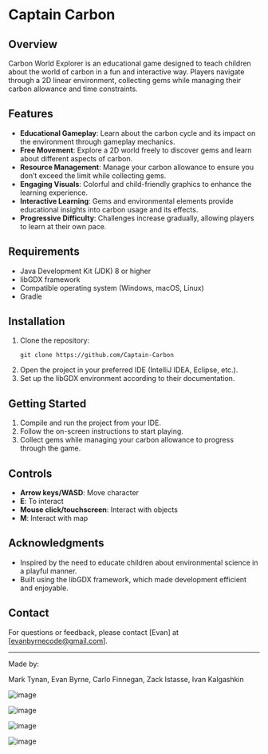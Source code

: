 # Captain Carbon

## Overview
Carbon World Explorer is an educational game designed to teach children about the world of carbon in a fun and interactive way. Players navigate through a 2D linear environment, collecting gems while managing their carbon allowance and time constraints.

## Features
- **Educational Gameplay**: Learn about the carbon cycle and its impact on the environment through gameplay mechanics.
- **Free Movement**: Explore a 2D world freely to discover gems and learn about different aspects of carbon.
- **Resource Management**: Manage your carbon allowance to ensure you don’t exceed the limit while collecting gems.
- **Engaging Visuals**: Colorful and child-friendly graphics to enhance the learning experience.
- **Interactive Learning**: Gems and environmental elements provide educational insights into carbon usage and its effects.
- **Progressive Difficulty**: Challenges increase gradually, allowing players to learn at their own pace.

## Requirements
- Java Development Kit (JDK) 8 or higher
- libGDX framework 
- Compatible operating system (Windows, macOS, Linux)
- Gradle

## Installation
1. Clone the repository:
   ```
   git clone https://github.com/Captain-Carbon
   ```
2. Open the project in your preferred IDE (IntelliJ IDEA, Eclipse, etc.).
3. Set up the libGDX environment according to their documentation.

## Getting Started
1. Compile and run the project from your IDE.
2. Follow the on-screen instructions to start playing.
3. Collect gems while managing your carbon allowance to progress through the game.

## Controls
- **Arrow keys/WASD**: Move character
- **E**: To interact
- **Mouse click/touchscreen**: Interact with objects
- **M**: Interact with map

## Acknowledgments
- Inspired by the need to educate children about environmental science in a playful manner.
- Built using the libGDX framework, which made development efficient and enjoyable.

## Contact
For questions or feedback, please contact [Evan] at [evanbyrnecode@gmail.com].

---

Made by:

Mark Tynan, Evan Byrne, Carlo Finnegan, Zack Istasse, Ivan Kalgashkin


![image](https://github.com/0venBurn/Captain-Carbon/assets/142607853/b7e8a18b-e0be-4479-93c6-947703dd3874)

![image](https://github.com/0venBurn/Captain-Carbon/assets/142607853/cff54a2e-6aef-4a54-8a2c-74e5d8d55134)

![image](https://github.com/0venBurn/Captain-Carbon/assets/142607853/d432a1a8-feb2-420d-8e23-c6b1aa4d3b07)

![image](https://github.com/0venBurn/Captain-Carbon/assets/142607853/5a4edff5-39fd-4cda-9739-33e457a890a7)
